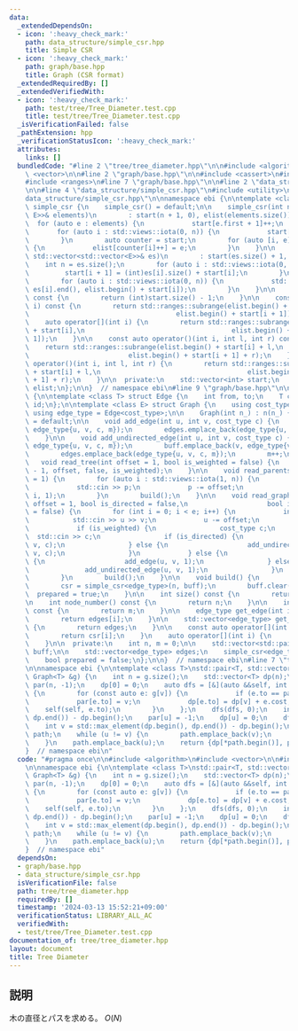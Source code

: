 ```yaml
---
data:
  _extendedDependsOn:
  - icon: ':heavy_check_mark:'
    path: data_structure/simple_csr.hpp
    title: Simple CSR
  - icon: ':heavy_check_mark:'
    path: graph/base.hpp
    title: Graph (CSR format)
  _extendedRequiredBy: []
  _extendedVerifiedWith:
  - icon: ':heavy_check_mark:'
    path: test/tree/Tree_Diameter.test.cpp
    title: test/tree/Tree_Diameter.test.cpp
  _isVerificationFailed: false
  _pathExtension: hpp
  _verificationStatusIcon: ':heavy_check_mark:'
  attributes:
    links: []
  bundledCode: "#line 2 \"tree/tree_diameter.hpp\"\n\n#include <algorithm>\n#include\
    \ <vector>\n\n#line 2 \"graph/base.hpp\"\n\n#include <cassert>\n#include <iostream>\n\
    #include <ranges>\n#line 7 \"graph/base.hpp\"\n\n#line 2 \"data_structure/simple_csr.hpp\"\
    \n\n#line 4 \"data_structure/simple_csr.hpp\"\n#include <utility>\n#line 6 \"\
    data_structure/simple_csr.hpp\"\n\nnamespace ebi {\n\ntemplate <class E> struct\
    \ simple_csr {\n    simple_csr() = default;\n\n    simple_csr(int n, const std::vector<std::pair<int,\
    \ E>>& elements)\n        : start(n + 1, 0), elist(elements.size()) {\n      \
    \  for (auto e : elements) {\n            start[e.first + 1]++;\n        }\n \
    \       for (auto i : std::views::iota(0, n)) {\n            start[i + 1] += start[i];\n\
    \        }\n        auto counter = start;\n        for (auto [i, e] : elements)\
    \ {\n            elist[counter[i]++] = e;\n        }\n    }\n\n    simple_csr(const\
    \ std::vector<std::vector<E>>& es)\n        : start(es.size() + 1, 0) {\n    \
    \    int n = es.size();\n        for (auto i : std::views::iota(0, n)) {\n   \
    \         start[i + 1] = (int)es[i].size() + start[i];\n        }\n        elist.resize(start.back());\n\
    \        for (auto i : std::views::iota(0, n)) {\n            std::copy(es[i].begin(),\
    \ es[i].end(), elist.begin() + start[i]);\n        }\n    }\n\n    int size()\
    \ const {\n        return (int)start.size() - 1;\n    }\n\n    const auto operator[](int\
    \ i) const {\n        return std::ranges::subrange(elist.begin() + start[i],\n\
    \                                     elist.begin() + start[i + 1]);\n    }\n\
    \    auto operator[](int i) {\n        return std::ranges::subrange(elist.begin()\
    \ + start[i],\n                                     elist.begin() + start[i +\
    \ 1]);\n    }\n\n    const auto operator()(int i, int l, int r) const {\n    \
    \    return std::ranges::subrange(elist.begin() + start[i] + l,\n            \
    \                         elist.begin() + start[i + 1] + r);\n    }\n    auto\
    \ operator()(int i, int l, int r) {\n        return std::ranges::subrange(elist.begin()\
    \ + start[i] + l,\n                                     elist.begin() + start[i\
    \ + 1] + r);\n    }\n\n  private:\n    std::vector<int> start;\n    std::vector<E>\
    \ elist;\n};\n\n}  // namespace ebi\n#line 9 \"graph/base.hpp\"\n\nnamespace ebi\
    \ {\n\ntemplate <class T> struct Edge {\n    int from, to;\n    T cost;\n    int\
    \ id;\n};\n\ntemplate <class E> struct Graph {\n    using cost_type = E;\n   \
    \ using edge_type = Edge<cost_type>;\n\n    Graph(int n_) : n(n_) {}\n\n    Graph()\
    \ = default;\n\n    void add_edge(int u, int v, cost_type c) {\n        buff.emplace_back(u,\
    \ edge_type{u, v, c, m});\n        edges.emplace_back(edge_type{u, v, c, m++});\n\
    \    }\n\n    void add_undirected_edge(int u, int v, cost_type c) {\n        buff.emplace_back(u,\
    \ edge_type{u, v, c, m});\n        buff.emplace_back(v, edge_type{v, u, c, m});\n\
    \        edges.emplace_back(edge_type{u, v, c, m});\n        m++;\n    }\n\n \
    \   void read_tree(int offset = 1, bool is_weighted = false) {\n        read_graph(n\
    \ - 1, offset, false, is_weighted);\n    }\n\n    void read_parents(int offset\
    \ = 1) {\n        for (auto i : std::views::iota(1, n)) {\n            int p;\n\
    \            std::cin >> p;\n            p -= offset;\n            add_undirected_edge(p,\
    \ i, 1);\n        }\n        build();\n    }\n\n    void read_graph(int e, int\
    \ offset = 1, bool is_directed = false,\n                    bool is_weighted\
    \ = false) {\n        for (int i = 0; i < e; i++) {\n            int u, v;\n \
    \           std::cin >> u >> v;\n            u -= offset;\n            v -= offset;\n\
    \            if (is_weighted) {\n                cost_type c;\n              \
    \  std::cin >> c;\n                if (is_directed) {\n                    add_edge(u,\
    \ v, c);\n                } else {\n                    add_undirected_edge(u,\
    \ v, c);\n                }\n            } else {\n                if (is_directed)\
    \ {\n                    add_edge(u, v, 1);\n                } else {\n      \
    \              add_undirected_edge(u, v, 1);\n                }\n            }\n\
    \        }\n        build();\n    }\n\n    void build() {\n        assert(!prepared);\n\
    \        csr = simple_csr<edge_type>(n, buff);\n        buff.clear();\n      \
    \  prepared = true;\n    }\n\n    int size() const {\n        return n;\n    }\n\
    \n    int node_number() const {\n        return n;\n    }\n\n    int edge_number()\
    \ const {\n        return m;\n    }\n\n    edge_type get_edge(int i) const {\n\
    \        return edges[i];\n    }\n\n    std::vector<edge_type> get_edges() const\
    \ {\n        return edges;\n    }\n\n    const auto operator[](int i) const {\n\
    \        return csr[i];\n    }\n    auto operator[](int i) {\n        return csr[i];\n\
    \    }\n\n  private:\n    int n, m = 0;\n\n    std::vector<std::pair<int,edge_type>>\
    \ buff;\n\n    std::vector<edge_type> edges;\n    simple_csr<edge_type> csr;\n\
    \    bool prepared = false;\n};\n\n}  // namespace ebi\n#line 7 \"tree/tree_diameter.hpp\"\
    \n\nnamespace ebi {\n\ntemplate <class T>\nstd::pair<T, std::vector<int>> tree_diameter(const\
    \ Graph<T> &g) {\n    int n = g.size();\n    std::vector<T> dp(n);\n    std::vector<int>\
    \ par(n, -1);\n    dp[0] = 0;\n    auto dfs = [&](auto &&self, int v) -> void\
    \ {\n        for (const auto e: g[v]) {\n            if (e.to == par[v]) continue;\n\
    \            par[e.to] = v;\n            dp[e.to] = dp[v] + e.cost;\n        \
    \    self(self, e.to);\n        }\n    };\n    dfs(dfs, 0);\n    int u = std::max_element(dp.begin(),\
    \ dp.end()) - dp.begin();\n    par[u] = -1;\n    dp[u] = 0;\n    dfs(dfs, u);\n\
    \    int v = std::max_element(dp.begin(), dp.end()) - dp.begin();\n    std::vector<int>\
    \ path;\n    while (u != v) {\n        path.emplace_back(v);\n        v = par[v];\n\
    \    }\n    path.emplace_back(u);\n    return {dp[*path.begin()], path};\n}\n\n\
    }  // namespace ebi\n"
  code: "#pragma once\n\n#include <algorithm>\n#include <vector>\n\n#include \"../graph/base.hpp\"\
    \n\nnamespace ebi {\n\ntemplate <class T>\nstd::pair<T, std::vector<int>> tree_diameter(const\
    \ Graph<T> &g) {\n    int n = g.size();\n    std::vector<T> dp(n);\n    std::vector<int>\
    \ par(n, -1);\n    dp[0] = 0;\n    auto dfs = [&](auto &&self, int v) -> void\
    \ {\n        for (const auto e: g[v]) {\n            if (e.to == par[v]) continue;\n\
    \            par[e.to] = v;\n            dp[e.to] = dp[v] + e.cost;\n        \
    \    self(self, e.to);\n        }\n    };\n    dfs(dfs, 0);\n    int u = std::max_element(dp.begin(),\
    \ dp.end()) - dp.begin();\n    par[u] = -1;\n    dp[u] = 0;\n    dfs(dfs, u);\n\
    \    int v = std::max_element(dp.begin(), dp.end()) - dp.begin();\n    std::vector<int>\
    \ path;\n    while (u != v) {\n        path.emplace_back(v);\n        v = par[v];\n\
    \    }\n    path.emplace_back(u);\n    return {dp[*path.begin()], path};\n}\n\n\
    }  // namespace ebi"
  dependsOn:
  - graph/base.hpp
  - data_structure/simple_csr.hpp
  isVerificationFile: false
  path: tree/tree_diameter.hpp
  requiredBy: []
  timestamp: '2024-03-13 15:52:21+09:00'
  verificationStatus: LIBRARY_ALL_AC
  verifiedWith:
  - test/tree/Tree_Diameter.test.cpp
documentation_of: tree/tree_diameter.hpp
layout: document
title: Tree Diameter
---
```


## 説明

木の直径とパスを求める。 $O(N)$